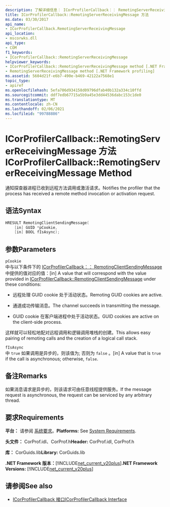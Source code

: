 ```yaml
---
description: 了解详细信息： ICorProfilerCallback：： RemotingServerReceivingMessage 方法
title: ICorProfilerCallback::RemotingServerReceivingMessage 方法
ms.date: 03/30/2017
api_name:
- ICorProfilerCallback.RemotingServerReceivingMessage
api_location:
- mscorwks.dll
api_type:
- COM
f1_keywords:
- ICorProfilerCallback::RemotingServerReceivingMessage
helpviewer_keywords:
- ICorProfilerCallback::RemotingServerReceivingMessage method [.NET Framework profiling]
- RemotingServerReceivingMessage method [.NET Framework profiling]
ms.assetid: 5604d21f-e6b7-490e-b469-42122a7568e1
topic_type:
- apiref
ms.openlocfilehash: 5efa706d934158d09796dfab40b132a334c10ffd
ms.sourcegitcommit: ddf7edb67715a5b9a45e3dd44536dabc153c1de0
ms.translationtype: MT
ms.contentlocale: zh-CN
ms.lasthandoff: 02/06/2021
ms.locfileid: "99788886"
---
```

# <a name="icorprofilercallbackremotingserverreceivingmessage-method"></a><span data-ttu-id="a07a6-103">ICorProfilerCallback::RemotingServerReceivingMessage 方法</span><span class="sxs-lookup"><span data-stu-id="a07a6-103">ICorProfilerCallback::RemotingServerReceivingMessage Method</span></span>

<span data-ttu-id="a07a6-104">通知探查器进程已收到远程方法调用或激活请求。</span><span class="sxs-lookup"><span data-stu-id="a07a6-104">Notifies the profiler that the process has received a remote method invocation or activation request.</span></span>  
  
## <a name="syntax"></a><span data-ttu-id="a07a6-105">语法</span><span class="sxs-lookup"><span data-stu-id="a07a6-105">Syntax</span></span>  
  
```cpp  
HRESULT RemotingClientSendingMessage(  
    [in] GUID *pCookie,  
    [in] BOOL fIsAsync);  
```  
  
## <a name="parameters"></a><span data-ttu-id="a07a6-106">参数</span><span class="sxs-lookup"><span data-stu-id="a07a6-106">Parameters</span></span>  

 `pCookie`  
 <span data-ttu-id="a07a6-107">中与以下条件下的 [ICorProfilerCallback：： RemotingClientSendingMessage](icorprofilercallback-remotingclientsendingmessage-method.md) 中提供的值对应的值：</span><span class="sxs-lookup"><span data-stu-id="a07a6-107">[in] A value that will correspond with the value provided in [ICorProfilerCallback::RemotingClientSendingMessage](icorprofilercallback-remotingclientsendingmessage-method.md) under these conditions:</span></span>  
  
- <span data-ttu-id="a07a6-108">远程处理 GUID cookie 处于活动状态。</span><span class="sxs-lookup"><span data-stu-id="a07a6-108">Remoting GUID cookies are active.</span></span>  
  
- <span data-ttu-id="a07a6-109">通道成功传输消息。</span><span class="sxs-lookup"><span data-stu-id="a07a6-109">The channel succeeds in transmitting the message.</span></span>  
  
- <span data-ttu-id="a07a6-110">GUID cookie 在客户端进程中处于活动状态。</span><span class="sxs-lookup"><span data-stu-id="a07a6-110">GUID cookies are active on the client-side process.</span></span>  
  
 <span data-ttu-id="a07a6-111">这样就可以轻松地配对远程调用和逻辑调用堆栈的创建。</span><span class="sxs-lookup"><span data-stu-id="a07a6-111">This allows easy pairing of remoting calls and the creation of a logical call stack.</span></span>  
  
 `fIsAsync`  
 <span data-ttu-id="a07a6-112">中 `true` 如果调用是异步的，则该值为; 否则为 `false` 。</span><span class="sxs-lookup"><span data-stu-id="a07a6-112">[in] A value that is `true` if the call is asynchronous; otherwise, `false`.</span></span>  
  
## <a name="remarks"></a><span data-ttu-id="a07a6-113">备注</span><span class="sxs-lookup"><span data-stu-id="a07a6-113">Remarks</span></span>  

 <span data-ttu-id="a07a6-114">如果消息请求是异步的，则该请求可由任意线程提供服务。</span><span class="sxs-lookup"><span data-stu-id="a07a6-114">If the message request is asynchronous, the request can be serviced by any arbitrary thread.</span></span>  
  
## <a name="requirements"></a><span data-ttu-id="a07a6-115">要求</span><span class="sxs-lookup"><span data-stu-id="a07a6-115">Requirements</span></span>  

 <span data-ttu-id="a07a6-116">**平台：** 请参阅 [系统要求](../../get-started/system-requirements.md)。</span><span class="sxs-lookup"><span data-stu-id="a07a6-116">**Platforms:** See [System Requirements](../../get-started/system-requirements.md).</span></span>  
  
 <span data-ttu-id="a07a6-117">**头文件：** CorProf.idl、CorProf.h</span><span class="sxs-lookup"><span data-stu-id="a07a6-117">**Header:** CorProf.idl, CorProf.h</span></span>  
  
 <span data-ttu-id="a07a6-118">**库：** CorGuids.lib</span><span class="sxs-lookup"><span data-stu-id="a07a6-118">**Library:** CorGuids.lib</span></span>  
  
 <span data-ttu-id="a07a6-119">**.NET Framework 版本：**[!INCLUDE[net_current_v20plus](../../../../includes/net-current-v20plus-md.md)]</span><span class="sxs-lookup"><span data-stu-id="a07a6-119">**.NET Framework Versions:** [!INCLUDE[net_current_v20plus](../../../../includes/net-current-v20plus-md.md)]</span></span>  
  
## <a name="see-also"></a><span data-ttu-id="a07a6-120">请参阅</span><span class="sxs-lookup"><span data-stu-id="a07a6-120">See also</span></span>

- [<span data-ttu-id="a07a6-121">ICorProfilerCallback 接口</span><span class="sxs-lookup"><span data-stu-id="a07a6-121">ICorProfilerCallback Interface</span></span>](icorprofilercallback-interface.md)
